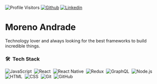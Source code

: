 ![Profile Visitors](https://komarev.com/ghpvc/?username=laforetmoreno&color=brightgreen&style=flat)
[![Github](https://img.shields.io/badge/-Github-000?style=flat-square&logo=Github&logoColor=white&link=https://github.com/laforetmoreno)](https://github.com/antoniomesquita09)
[![Linkedin](https://img.shields.io/badge/-LinkedIn-blue?style=flat-square&logo=Linkedin&logoColor=white&link=https://www.linkedin.com/in/moreno-andrade/)](https://www.linkedin.com/in/antonio-mesquita-b51aa6183/)

# Moreno Andrade

Technology lover and always looking for the best frameworks to build incredible things.

### 🛠 &nbsp;Tech Stack

![JavaScript](https://img.shields.io/badge/-JavaScript-05122A?style=flat&logo=javascript)&nbsp;
![React](https://img.shields.io/badge/-React-05122A?style=flat&logo=react)&nbsp;
![React Native](https://img.shields.io/badge/-React-Native-05122A?style=flat&logo=react-native)&nbsp;
![Redux](https://img.shields.io/badge/-Redux-05122A?style=flat&logo=redux)&nbsp;
![GraphQL](https://img.shields.io/badge/-GraphQL-05122A?style=flat&logo=graphql)&nbsp;
![Node.js](https://img.shields.io/badge/-Node.js-05122A?style=flat&logo=node.js)&nbsp;
![HTML](https://img.shields.io/badge/-HTML-05122A?style=flat&logo=HTML5)&nbsp;
![CSS](https://img.shields.io/badge/-CSS-05122A?style=flat&logo=CSS3&logoColor=1572B6)&nbsp;
![Git](https://img.shields.io/badge/-Git-05122A?style=flat&logo=git)&nbsp;
![GitHub](https://img.shields.io/badge/-GitHub-05122A?style=flat&logo=github)&nbsp;
